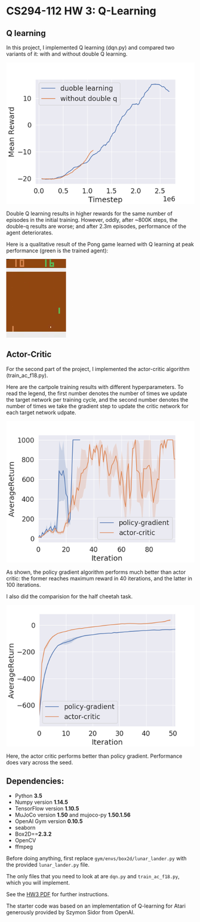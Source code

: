 # CS294-112 HW 3: Q-Learning

## Q learning
In this project, I implemented Q learning (dqn.py) and compared two variants of it: with and without double Q learning.

![double_q](img/qlearning_pong_reward.png)

Double Q learning results in higher rewards for the same number of episodes in the initial training. However, oddly, after ~800K steps, the double-q results are worse; and after 2.3m episodes, performance of the agent deteriorates.

Here is a qualitative result of the Pong game learned with Q learning at peak performance (green is the trained agent):

![pong](img/pong.gif)

## Actor-Critic

For the second part of the project, I implemented the actor-critic algorithm (train_ac_f18.py). 

Here are the cartpole training results with different hyperparameters. To read the legend, the first number denotes the number of times we update the target network per training cycle, and the second number denotes the number of times we take the gradient step to update the critic network for each target network udpate.

![InvertedPendulum](img/inverted_pendulum_10_10.png)

As shown, the policy gradient algorithm performs much better than actor critic: the former reaches maximum reward in 40 iterations, and the latter in 100 iterations.

I also did the comparision for the half cheetah task. 

![halfCheetah](img/half-cheetah.png)

Here, the actor critic performs better than policy gradient. Performance does vary across the seed.


## Dependencies:
 * Python **3.5**
 * Numpy version **1.14.5**
 * TensorFlow version **1.10.5**
 * MuJoCo version **1.50** and mujoco-py **1.50.1.56**
 * OpenAI Gym version **0.10.5**
 * seaborn
 * Box2D==**2.3.2**
 * OpenCV
 * ffmpeg

Before doing anything, first replace `gym/envs/box2d/lunar_lander.py` with the provided `lunar_lander.py` file.

The only files that you need to look at are `dqn.py` and `train_ac_f18.py`, which you will implement.

See the [HW3 PDF](http://rail.eecs.berkeley.edu/deeprlcourse/static/homeworks/hw3.pdf) for further instructions.

The starter code was based on an implementation of Q-learning for Atari generously provided by Szymon Sidor from OpenAI.
